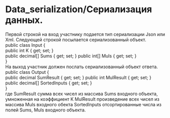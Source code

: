# Data_serialization/Сериализация данных.

Первой строкой на вход участнику подается тип сериализации Json или Xml. Следующей строкой посылается сериализованный объект.  
public class Input {  
  public int K { get; set; }  
  public decimal[] Sums { get; set; } public int[] Muls { get; set; }  
}  
На выход участник должен послать сериализованный объект ответа.  
public class Output {  
  public decimal SumResult { get; set; } public int MulResult { get; set; }  
  public decimal[] SortedInputs { get; set; }  
}  
где SumResult сумма всех чисел из массива Sums входного объекта, умноженная на коэффициент K MulResult произведение всех чисел из массива Muls входного обекта
SortedInputs отсортированные числа из полей Sums, Muls входного объекта.   
